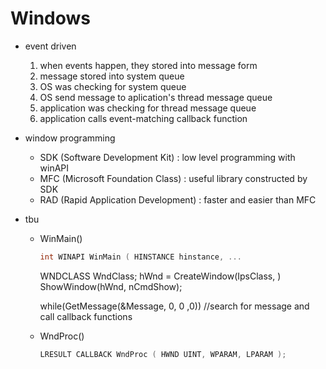 # Windows

- event driven
  1. when events happen, they stored into message form
  2. message stored into system queue
  3. OS was checking for system queue
  4. OS send message to aplication's thread message queue
  5. application was checking for thread message queue
  6. application calls event-matching callback function 

- window programming
  - SDK (Software Development Kit) : low level programming with winAPI
  - MFC (Microsoft Foundation Class) : useful library constructed by SDK
  - RAD (Rapid Application Development) : faster and easier than MFC


- tbu
  - WinMain()
    ```C
    int WINAPI WinMain ( HINSTANCE hinstance, ...
    
    ```
    WNDCLASS WndClass;
    hWnd = CreateWindow(IpsClass, )
    ShowWindow(hWnd, nCmdShow);
  
    while(GetMessage(&Message, 0, 0 ,0))	//search for message and call callback functions
  - WndProc()
    ```C
    LRESULT CALLBACK WndProc ( HWND UINT, WPARAM, LPARAM );
    ```
